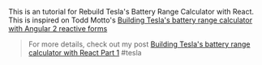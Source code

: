 This is an tutorial for Rebuild Tesla's Battery Range Calculator with React.
This is inspired on Todd Motto's [Building Tesla's battery range calculator with Angular 2 reactive forms](https://toddmotto.com/building-tesla-range-calculator-angular-2-reactive-forms)

> For more details, check out my post [Building Tesla's battery range calculator with React Part 1](https://gyver98.github.io/blog/development/react/2017/02/13/react-tesla-battery-range-calculator-part1-english/)
#tesla
